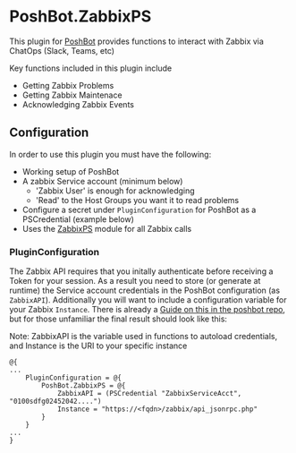 # PoshBot.ZabbixPS

This plugin for [PoshBot](https://github.com/poshbotio/PoshBot) provides functions to interact with Zabbix via ChatOps (Slack, Teams, etc)

Key functions included in this plugin include
- Getting Zabbix Problems
- Getting Zabbix Maintenace
- Acknowledging Zabbix Events

## Configuration

In order to use this plugin you must have the following:
- Working setup of PoshBot
- A zabbix Service account (minimum below)
  - 'Zabbix User' is enough for acknowledging
  - 'Read' to the Host Groups you want it to read problems
- Configure a secret under `PluginConfiguration` for PoshBot as a PSCredential (example below)
- Uses the [ZabbixPS](https://www.powershellgallery.com/packages/ZabbixPS) module for all Zabbix calls

### PluginConfiguration

The Zabbix API requires that you initally authenticate before receiving a Token for your session. As a result you need to store (or generate at runtime) the Service account credentials in the PoshBot configuration (as `ZabbixAPI`). Additionally you will want to include a configuration variable for your Zabbix `Instance`. There is already a [Guide on this in the poshbot repo](https://github.com/poshbotio/PoshBot/blob/master/docs/guides/plugin-configuration.md), but for those unfamiliar the final result should look like this:

Note: ZabbixAPI is the variable used in functions to autoload credentials, and Instance is the URI to your specific instance
```
@{
...
    PluginConfiguration = @{
        PoshBot.ZabbixPS = @{
            ZabbixAPI = (PSCredential "ZabbixServiceAcct", "0100sdfg02452042....")
            Instance = "https://<fqdn>/zabbix/api_jsonrpc.php"
        }
    }
...
}
```
